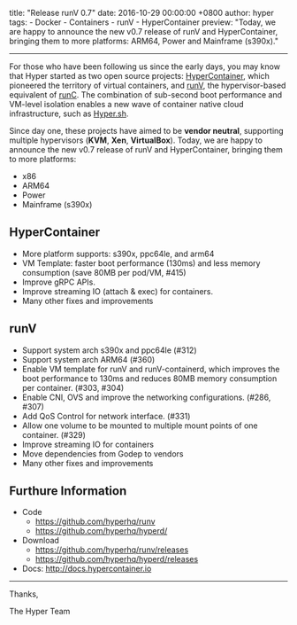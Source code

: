 title: "Release runV 0.7"
date: 2016-10-29 00:00:00 +0800
author: hyper
tags:
    - Docker
    - Containers
    - runV
    - HyperContainer
preview: "Today, we are happy to announce the new v0.7 release of runV and HyperContainer, bringing them to more platforms: ARM64, Power and Mainframe (s390x)."

---

For those who have been following us since the early days, you may know that Hyper started as two open source projects: [HyperContainer](http://www.hypercontainer.io), which pioneered the territory of virtual containers, and [runV](https://github.com/hyperhq/runv), the hypervisor-based equivalent of [runC](https://github.com/opencontainers/runc). The combination of sub-second boot performance and VM-level isolation enables a new wave of container native cloud infrastructure, such as [Hyper.sh](https://hyper.sh).

Since day one, these projects have aimed to be **vendor neutral**, supporting multiple hypervisors (**KVM**, **Xen**, **VirtualBox**). Today, we are happy to announce the new v0.7 release of runV and HyperContainer, bringing them to more platforms:

- x86
- ARM64
- Power
- Mainframe (s390x)

## HyperContainer

- More platform supports: s390x, ppc64le, and arm64
- VM Template: faster boot performance (130ms) and less memory consumption (save 80MB per pod/VM, #415)
- Improve gRPC APIs.
- Improve streaming IO (attach & exec) for containers.
- Many other fixes and improvements 

## runV

- Support system arch s390x and ppc64le (#312)
- Support system arch ARM64 (#360)
- Enable VM template for runV and runV-containerd, which improves the boot performance to 130ms and reduces 80MB memory consumption per container. (#303, #304)
- Enable CNI, OVS and improve the networking configurations. (#286, #307)
- Add QoS Control for network interface. (#331)
- Allow one volume to be mounted to multiple mount points of one container. (#329)
- Improve streaming IO for containers
- Move dependencies from Godep to vendors
- Many other fixes and improvements 

## Furthure Information
- Code
    - https://github.com/hyperhq/runv
    - https://github.com/hyperhq/hyperd/
- Download
    - https://github.com/hyperhq/runv/releases
    - https://github.com/hyperhq/hyperd/releases
- Docs: http://docs.hypercontainer.io

--------------------

Thanks,

The Hyper Team
